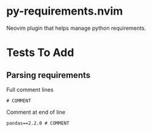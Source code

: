 # py-requirements.nvim

Neovim plugin that helps manage python requirements.

# Tests To Add

## Parsing requirements

Full comment lines

```
# COMMENT
```

Comment at end of line

```
pandas==2.2.0 # COMMENT
```
